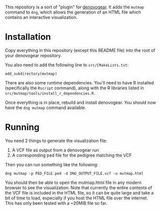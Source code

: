 This repository is a sort of "plugin" for [denovogear](https://github.com/denovogear/denovogear).
It adds the `mutmap` command to `dng`, which allows the generation of an HTML
file which contains an interactive visualization.

# Installation

Copy everything in this repository (except this README file) into the
root of your denovogear repository.

You also need to add the following line to `src/CMakeLists.txt`:

```
add_subdirectory(mutmap)
```

There are also some runtime dependencies. You'll need to have R installed
(specifically the `Rscript` command), along with the R libraries listed in
`src/mutmap/tools/install_r_dependencies.R`.

Once everything is in place, rebuild and install denovogear. You should now
have the `dng mutmap` command available.

# Running

You need 2 things to generate the visualization file:

1. A VCF file as output from a denovogear run
2. A corresponding ped file for the pedigree matching the VCF

Then you can run something like the following:

```
dng mutmap -p PED_FILE.ped -d DNG_OUTPUT_FILE.vcf -o mutmap.html
```

You should then be able to open the mutmap.html file in any modern browser to
see the visualization. Note that currently the entire contents of the VCF file
is included in the HTML file, so it can be quite large and take a bit of time
to load, especially if you host the HTML file over the internet. This has
only been tested with a ~20MiB file so far.
